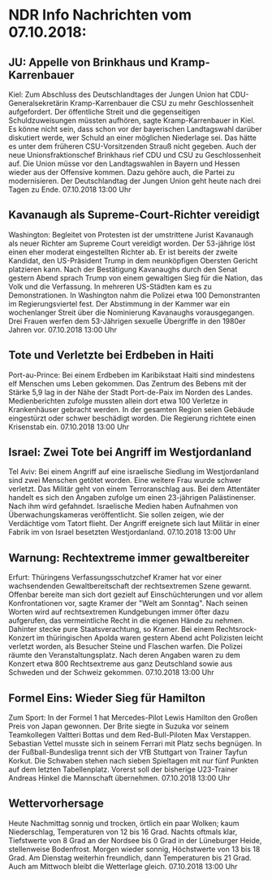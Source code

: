 # NDR Info Nachrichten vom 07.10.2018:


## JU: Appelle von Brinkhaus und Kramp-Karrenbauer
Kiel: Zum Abschluss des Deutschlandtages der Jungen Union hat CDU-Generalsekretärin Kramp-Karrenbauer die CSU zu mehr Geschlossenheit aufgefordert. Der öffentliche Streit und die gegenseitigen Schuldzuweisungen müssten aufhören, sagte Kramp-Karrenbauer in Kiel. Es könne nicht sein, dass schon vor der bayerischen Landtagswahl darüber diskutiert werde, wer Schuld an einer möglichen Niederlage sei. Das hätte es unter dem früheren CSU-Vorsitzenden Strauß nicht gegeben. Auch der neue Unionsfraktionschef Brinkhaus rief CDU und CSU zu Geschlossenheit auf. Die Union müsse vor den Landtagswahlen in Bayern und Hessen wieder aus der Offensive kommen. Dazu gehöre auch, die Partei zu modernisieren. Der Deutschlandtag der Jungen Union geht heute nach drei Tagen zu Ende. 07.10.2018 13:00 Uhr 

## Kavanaugh als Supreme-Court-Richter vereidigt
Washington: Begleitet von Protesten ist der umstrittene Jurist Kavanaugh als neuer Richter am Supreme Court vereidigt worden. Der 53-jährige löst einen eher moderat eingestellten Richter ab. Er ist bereits der zweite Kandidat, den US-Präsident Trump in dem neunköpfigen Obersten Gericht platzieren kann. Nach der Bestätigung Kavanaughs durch den Senat gestern Abend sprach Trump von einem gewaltigen Sieg für die Nation, das Volk und die Verfassung. In mehreren US-Städten kam es zu Demonstrationen. In Washington nahm die Polizei etwa 100 Demonstranten im Regierungsviertel fest. Der Abstimmung in der Kammer war ein wochenlanger Streit über die Nominierung Kavanaughs vorausgegangen. Drei Frauen werfen dem 53-Jährigen sexuelle Übergriffe in den 1980er Jahren vor. 07.10.2018 13:00 Uhr 

## Tote und Verletzte bei Erdbeben in Haiti
Port-au-Prince: 	Bei einem Erdbeben im Karibikstaat Haiti sind mindestens elf Menschen ums Leben gekommen. Das Zentrum des Bebens mit der Stärke 5,9 lag in der Nähe der Stadt Port-de-Paix im Norden des Landes. Medienberichten zufolge mussten allein dort etwa 100 Verletze in Krankenhäuser gebracht werden. In der gesamten Region seien Gebäude eingestürzt oder schwer beschädigt worden. Die Regierung richtete einen Krisenstab ein. 07.10.2018 13:00 Uhr 

## Israel: Zwei Tote bei Angriff im Westjordanland
Tel Aviv: Bei einem Angriff auf eine israelische Siedlung im Westjordanland sind zwei Menschen getötet worden. Eine weitere Frau wurde schwer verletzt. Das Militär geht von einem Terroranschlag aus. Bei dem Attentäter handelt es sich den Angaben zufolge um einen 23-jährigen Palästinenser. Nach ihm wird gefahndet. Israelische Medien haben Aufnahmen von Überwachungskameras veröffentlicht. Sie sollen zeigen, wie der Verdächtige vom Tatort flieht. Der Angriff ereignete sich laut Militär in einer Fabrik im von Israel besetzten Westjordanland. 07.10.2018 13:00 Uhr 

## Warnung: Rechtextreme immer gewaltbereiter
Erfurt: 	Thüringens Verfassungsschutzchef Kramer hat vor einer wachsendenden Gewaltbereitschaft der rechtsextremen Szene gewarnt. Offenbar bereite man sich dort gezielt auf Einschüchterungen und vor allem Konfrontationen vor, sagte Kramer der "Welt am Sonntag". Nach seinen Worten wird auf rechtsextremen Kundgebungen immer öfter dazu aufgerufen, das vermeintliche Recht in die eigenen Hände zu nehmen. Dahinter stecke pure Staatsverachtung, so Kramer. Bei einem Rechtsrock-Konzert im thüringischen Apolda waren gestern Abend acht Polizisten leicht verletzt worden, als Besucher Steine und Flaschen warfen. Die Polizei räumte den Veranstaltungsplatz. Nach deren Angaben waren zu dem Konzert etwa 800 Rechtsextreme aus ganz Deutschland sowie aus Schweden und der Schweiz gekommen. 07.10.2018 13:00 Uhr 

## Formel Eins: Wieder Sieg für Hamilton
Zum Sport: In der Formel 1 hat Mercedes-Pilot Lewis Hamilton den Großen Preis von Japan gewonnen. Der Brite siegte in Suzuka vor seinem Teamkollegen Valtteri Bottas und dem Red-Bull-Piloten Max Verstappen. Sebastian Vettel musste sich in seinem Ferrari mit Platz sechs begnügen. In der Fußball-Bundesliga trennt sich der VfB Stuttgart von Trainer Tayfun Korkut. Die Schwaben stehen nach sieben Spieltagen mit nur fünf Punkten auf dem letzten Tabellenplatz. Vorerst soll der bisherige U23-Trainer Andreas Hinkel die Mannschaft übernehmen. 07.10.2018 13:00 Uhr 

## Wettervorhersage
Heute Nachmittag sonnig und trocken, örtlich ein paar Wolken; kaum Niederschlag, Temperaturen von 12 bis 16 Grad. Nachts oftmals klar, Tiefstwerte von 8 Grad an der Nordsee bis 0 Grad in der Lüneburger Heide, stellenweise Bodenfrost. Morgen wieder sonnig, Höchstwerte von 13 bis 18 Grad. Am Dienstag weiterhin freundlich, dann Temperaturen bis 21 Grad. Auch am Mittwoch bleibt die Wetterlage gleich. 07.10.2018 13:00 Uhr 
